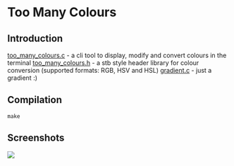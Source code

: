 # Too Many Colours
## Introduction
[too_many_colours.c](https://github.com/ajota-vit/too-many-colours/blob/main/too_many_colours.c) - a cli tool to display, modify and convert colours in the terminal 
[too_many_colours.h](https://github.com/ajota-vit/too-many-colours/blob/main/too_many_colours.h) - a stb style header library for colour conversion (supported formats: RGB, HSV and HSL)
[gradient.c](https://github.com/ajota-vit/too-many-colours/blob/main/gradient.c) - just a gradient :)

## Compilation
```
make
```

## Screenshots
<img src="https://github.com/ajota-vit/too-many-colours/blob/main/.github/screenshots/nordic_red.png">
